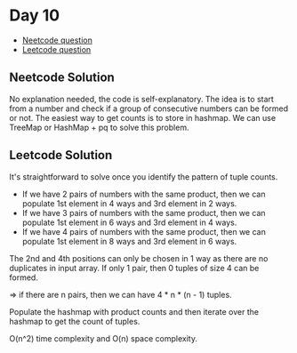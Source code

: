 # Day 10

- [Neetcode question](https://leetcode.com/problems/hand-of-straights/)
- [Leetcode question](https://leetcode.com/problems/tuple-with-same-product/)

## Neetcode Solution

No explanation needed, the code is self-explanatory. The idea is to start from a number and check if a group 
of consecutive numbers can be formed or not. The easiest way to get counts is to store in hashmap.
We can use TreeMap or HashMap + pq to solve this problem.

## Leetcode Solution

It's straightforward to solve once you identify the pattern of tuple counts. 
- If we have 2 pairs of numbers with the same product, then we can populate 1st element in 4 ways and 3rd element in 2 ways.
- If we have 3 pairs of numbers with the same product, then we can populate 1st element in 6 ways and 3rd element in 4 ways.
- If we have 4 pairs of numbers with the same product, then we can populate 1st element in 8 ways and 3rd element in 6 ways.

The 2nd and 4th positions can only be chosen in 1 way as there are no duplicates in input array.
If only 1 pair, then 0 tuples of size 4 can be formed.

=> if there are n pairs, then we can have 4 * n * (n - 1) tuples.

Populate the hashmap with product counts and then iterate over the hashmap to get the count of tuples.

O(n^2) time complexity and O(n) space complexity.

